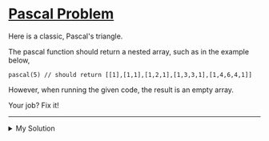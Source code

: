 # [Pascal Problem](https://www.codewars.com/kata/53cae2709bbf4cb80c000575)

Here is a classic, Pascal's triangle.

The pascal function should return a nested array, such as in the example below,

`pascal(5) // should return [[1],[1,1],[1,2,1],[1,3,3,1],[1,4,6,4,1]]`

However, when running the given code, the result is an empty array.

Your job? Fix it!

---

<details><summary>My Solution</summary>

```js
function pascal(depth) {
  let results = [];
  let temp = [];
  for (let r = 0; r < depth; r++) {
    for (let c = 0; c <= r; c++) {
      temp.push(calculate(c, r));
    }
    results.push(temp);
    temp = [];
  }
  return results;
}

function calculate(c, r) {
  if (c == r || c == 0) return 1;
  else return calculate(c - 1, r - 1) + calculate(c, r - 1);
}
```

</details>
